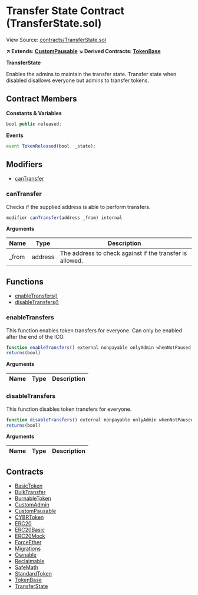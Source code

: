 # Transfer State Contract (TransferState.sol)

View Source: [contracts/TransferState.sol](../contracts/TransferState.sol)

**↗ Extends: [CustomPausable](CustomPausable.md)**
**↘ Derived Contracts: [TokenBase](TokenBase.md)**

**TransferState**

Enables the admins to maintain the transfer state.
Transfer state when disabled disallows everyone but admins to transfer tokens.

## Contract Members
**Constants & Variables**

```js
bool public released;

```

**Events**

```js
event TokenReleased(bool  _state);
```

## Modifiers

- [canTransfer](#cantransfer)

### canTransfer

Checks if the supplied address is able to perform transfers.

```js
modifier canTransfer(address _from) internal
```

**Arguments**

| Name        | Type           | Description  |
| ------------- |------------- | -----|
| _from | address | The address to check against if the transfer is allowed. | 

## Functions

- [enableTransfers()](#enabletransfers)
- [disableTransfers()](#disabletransfers)

### enableTransfers

This function enables token transfers for everyone.
Can only be enabled after the end of the ICO.

```js
function enableTransfers() external nonpayable onlyAdmin whenNotPaused 
returns(bool)
```

**Arguments**

| Name        | Type           | Description  |
| ------------- |------------- | -----|

### disableTransfers

This function disables token transfers for everyone.

```js
function disableTransfers() external nonpayable onlyAdmin whenNotPaused 
returns(bool)
```

**Arguments**

| Name        | Type           | Description  |
| ------------- |------------- | -----|

## Contracts

* [BasicToken](BasicToken.md)
* [BulkTransfer](BulkTransfer.md)
* [BurnableToken](BurnableToken.md)
* [CustomAdmin](CustomAdmin.md)
* [CustomPausable](CustomPausable.md)
* [CYBRToken](CYBRToken.md)
* [ERC20](ERC20.md)
* [ERC20Basic](ERC20Basic.md)
* [ERC20Mock](ERC20Mock.md)
* [ForceEther](ForceEther.md)
* [Migrations](Migrations.md)
* [Ownable](Ownable.md)
* [Reclaimable](Reclaimable.md)
* [SafeMath](SafeMath.md)
* [StandardToken](StandardToken.md)
* [TokenBase](TokenBase.md)
* [TransferState](TransferState.md)
